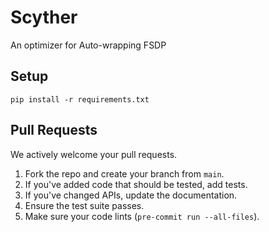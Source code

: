 # Scyther
An optimizer for Auto-wrapping FSDP

## Setup
```
pip install -r requirements.txt
```

## Pull Requests
We actively welcome your pull requests.

1. Fork the repo and create your branch from `main`.
2. If you've added code that should be tested, add tests.
3. If you've changed APIs, update the documentation.
4. Ensure the test suite passes.
5. Make sure your code lints (`pre-commit run --all-files`).
